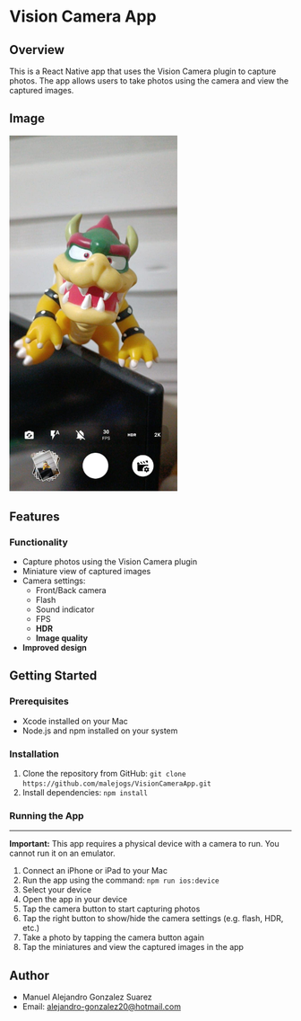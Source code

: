 # Vision Camera App

## **Overview**

This is a React Native app that uses the Vision Camera plugin to capture photos. The app allows users to take photos using the camera and view the captured images.

## **Image**

<img src="./assets/screenshot.jpg" alt="drawing" width="300"/>

## **Features**

### Functionality

- Capture photos using the Vision Camera plugin
- Miniature view of captured images
- Camera settings:
  - Front/Back camera
  - Flash
  - Sound indicator
  - FPS
  - **HDR**
  - **Image quality**
- **Improved design**

## **Getting Started**

### Prerequisites

- Xcode installed on your Mac
- Node.js and npm installed on your system

### Installation

1. Clone the repository from GitHub: `git clone https://github.com/malejogs/VisionCameraApp.git`
2. Install dependencies: `npm install`

### Running the App

---

**Important:** This app requires a physical device with a camera to run. You cannot run it on an emulator.

1. Connect an iPhone or iPad to your Mac
2. Run the app using the command: `npm run ios:device`
3. Select your device
4. Open the app in your device
5. Tap the camera button to start capturing photos
6. Tap the right button to show/hide the camera settings (e.g. flash, HDR, etc.)
7. Take a photo by tapping the camera button again
8. Tap the miniatures and view the captured images in the app

## **Author**

- Manuel Alejandro Gonzalez Suarez
- Email: [alejandro-gonzalez20@hotmail.com](mailto:alejandro-gonzalez20@hotmail.com)
